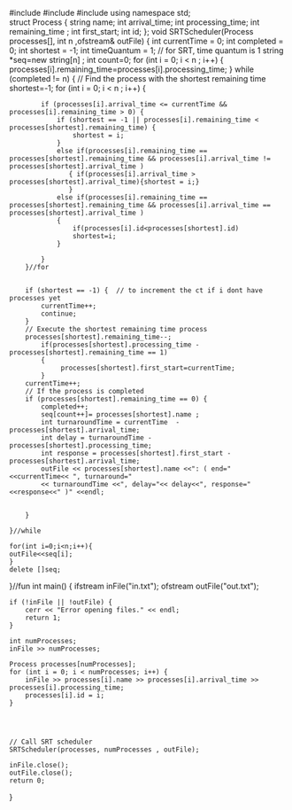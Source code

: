 #include<iostream>
#include<string>
#include<fstream>
using namespace std;  
struct Process {
    string name;
    int arrival_time;
    int processing_time;
    int remaining_time  ;
    int first_start;
    int id;
};
void SRTScheduler(Process processes[], int n ,ofstream& outFile) {
    int currentTime = 0;
    int completed = 0;
    int shortest = -1; 
    int timeQuantum = 1; // for SRT, time quantum is 1
    string *seq=new string[n] ;
     int count=0; 
     for (int i = 0; i < n ; i++)
     {
         processes[i].remaining_time=processes[i].processing_time;
     }
    while (completed != n) {
        // Find the process with the shortest remaining time
        shortest=-1;
        for (int i = 0; i < n ; i++) {
           
            if (processes[i].arrival_time <= currentTime && processes[i].remaining_time > 0) {
                if (shortest == -1 || processes[i].remaining_time < processes[shortest].remaining_time) {
                    shortest = i;
                }
                else if(processes[i].remaining_time == processes[shortest].remaining_time && processes[i].arrival_time != processes[shortest].arrival_time )
                   { if(processes[i].arrival_time > processes[shortest].arrival_time){shortest = i;}
                   }
                else if(processes[i].remaining_time == processes[shortest].remaining_time && processes[i].arrival_time == processes[shortest].arrival_time )
                {
                    if(processes[i].id<processes[shortest].id) 
                    shortest=i;
                }
                
            }
        }//for
        

        if (shortest == -1) {  // to increment the ct if i dont have processes yet 
            currentTime++;
            continue;
        }
        // Execute the shortest remaining time process
        processes[shortest].remaining_time--;
            if(processes[shortest].processing_time - processes[shortest].remaining_time == 1)
            {
                 processes[shortest].first_start=currentTime;
            }
        currentTime++;
        // If the process is completed
        if (processes[shortest].remaining_time == 0) {
            completed++;
            seq[count++]= processes[shortest].name ;
            int turnaroundTime = currentTime  - processes[shortest].arrival_time;
            int delay = turnaroundTime - processes[shortest].processing_time;
            int response = processes[shortest].first_start - processes[shortest].arrival_time;
            outFile << processes[shortest].name <<": ( end="<<currentTime<< ", turnaround="  
            << turnaroundTime <<", delay="<< delay<<", response="<<response<<" )" <<endl;
            
            
        }
        
    }//while

    for(int i=0;i<n;i++){
    outFile<<seq[i];
    }
    delete []seq;
}//fun
int main() {
    ifstream inFile("in.txt");
    ofstream outFile("out.txt");

    if (!inFile || !outFile) {
        cerr << "Error opening files." << endl;
        return 1;
    }

    int numProcesses;
    inFile >> numProcesses;

    Process processes[numProcesses];
    for (int i = 0; i < numProcesses; i++) {
        inFile >> processes[i].name >> processes[i].arrival_time >> processes[i].processing_time;
        processes[i].id = i;
    }
    

   

    // Call SRT scheduler
    SRTScheduler(processes, numProcesses , outFile);

    inFile.close();
    outFile.close();
    return 0;
}
